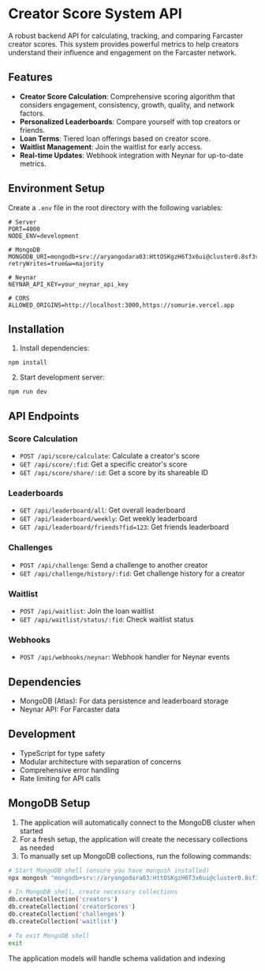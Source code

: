 # Creator Score System API

A robust backend API for calculating, tracking, and comparing Farcaster creator scores. This system provides powerful metrics to help creators understand their influence and engagement on the Farcaster network.

## Features

- **Creator Score Calculation**: Comprehensive scoring algorithm that considers engagement, consistency, growth, quality, and network factors.
- **Personalized Leaderboards**: Compare yourself with top creators or friends.
- **Loan Terms**: Tiered loan offerings based on creator score.
- **Waitlist Management**: Join the waitlist for early access.
- **Real-time Updates**: Webhook integration with Neynar for up-to-date metrics.

## Environment Setup

Create a `.env` file in the root directory with the following variables:

```
# Server
PORT=4000
NODE_ENV=development

# MongoDB
MONGODB_URI=mongodb+srv://aryangodara03:HttOSKgzH6T3x6ui@cluster0.8sf3vwr.mongodb.net/somurie?retryWrites=true&w=majority

# Neynar
NEYNAR_API_KEY=your_neynar_api_key

# CORS
ALLOWED_ORIGINS=http://localhost:3000,https://somurie.vercel.app
```

## Installation

1. Install dependencies:
```
npm install
```

2. Start development server:
```
npm run dev
```

## API Endpoints

### Score Calculation

- `POST /api/score/calculate`: Calculate a creator's score
- `GET /api/score/:fid`: Get a specific creator's score
- `GET /api/score/share/:id`: Get a score by its shareable ID

### Leaderboards

- `GET /api/leaderboard/all`: Get overall leaderboard
- `GET /api/leaderboard/weekly`: Get weekly leaderboard
- `GET /api/leaderboard/friends?fid=123`: Get friends leaderboard

### Challenges

- `POST /api/challenge`: Send a challenge to another creator
- `GET /api/challenge/history/:fid`: Get challenge history for a creator

### Waitlist

- `POST /api/waitlist`: Join the loan waitlist
- `GET /api/waitlist/status/:fid`: Check waitlist status

### Webhooks

- `POST /api/webhooks/neynar`: Webhook handler for Neynar events

## Dependencies

- MongoDB (Atlas): For data persistence and leaderboard storage
- Neynar API: For Farcaster data

## Development

- TypeScript for type safety
- Modular architecture with separation of concerns
- Comprehensive error handling
- Rate limiting for API calls

## MongoDB Setup

1. The application will automatically connect to the MongoDB cluster when started
2. For a fresh setup, the application will create the necessary collections as needed
3. To manually set up MongoDB collections, run the following commands:

```bash
# Start MongoDB shell (ensure you have mongosh installed)
npx mongosh "mongodb+srv://aryangodara03:HttOSKgzH6T3x6ui@cluster0.8sf3vwr.mongodb.net/somurie"

# In MongoDB shell, create necessary collections
db.createCollection('creators')
db.createCollection('creatorScores')
db.createCollection('challenges')
db.createCollection('waitlist')

# To exit MongoDB shell
exit
```

The application models will handle schema validation and indexing
